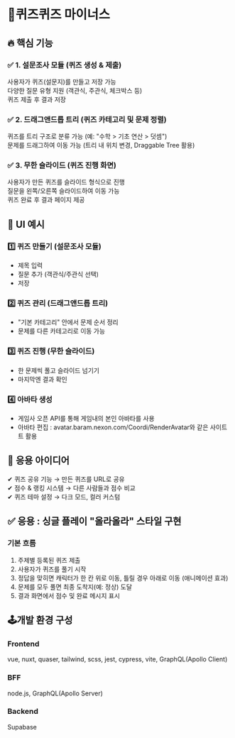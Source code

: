 # 🌠퀴즈퀴즈 마이너스


## 🔥 핵심 기능

### ✅ 1. 설문조사 모듈 (퀴즈 생성 & 제출)
사용자가 퀴즈(설문지)를 만들고 저장 가능<br/>
다양한 질문 유형 지원 (객관식, 주관식, 체크박스 등)<br/>
퀴즈 제출 후 결과 저장<br/>

### ✅ 2. 드래그앤드롭 트리 (퀴즈 카테고리 및 문제 정렬)
퀴즈를 트리 구조로 분류 가능 (예: "수학 > 기초 연산 > 덧셈")<br/>
문제를 드래그하여 이동 가능 (트리 내 위치 변경, Draggable Tree 활용)<br/>

### ✅ 3. 무한 슬라이드 (퀴즈 진행 화면)
사용자가 만든 퀴즈를 슬라이드 형식으로 진행<br/>
질문을 왼쪽/오른쪽 슬라이드하여 이동 가능<br/>
퀴즈 완료 후 결과 페이지 제공<br/>


## 🎨 UI 예시
### 1️⃣ 퀴즈 만들기 (설문조사 모듈)
- 제목 입력
- 질문 추가 (객관식/주관식 선택)
- 저장

### 2️⃣ 퀴즈 관리 (드래그앤드롭 트리)
- "기본 카테고리" 안에서 문제 순서 정리
- 문제를 다른 카테고리로 이동 가능

### 3️⃣ 퀴즈 진행 (무한 슬라이드)
- 한 문제씩 풀고 슬라이드 넘기기
- 마지막엔 결과 확인

### 4️⃣ 아바타 생성
- 게임사 오픈 API를 통해 게임내의 본인 아바타를 사용
- 아바타 편집 : avatar.baram.nexon.com/Coordi/RenderAvatar와 같은 사이트트 활용
 

## 🎯 응용 아이디어

✔ 퀴즈 공유 기능 → 만든 퀴즈를 URL로 공유<br/>
✔ 점수 & 랭킹 시스템 → 다른 사람들과 점수 비교<br/>
✔ 퀴즈 테마 설정 → 다크 모드, 컬러 커스텀<br/>


## ✅ 응용 : 싱글 플레이 "올라올라" 스타일 구현
### 기본 흐름
1. 주제별 등록된 퀴즈 제출
2. 사용자가 퀴즈를 풀기 시작
3. 정답을 맞히면 캐릭터가 한 칸 위로 이동, 틀릴 경우 아래로 이동 (애니메이션 효과)
4. 문제를 모두 풀면 최종 도착지(예: 정상) 도달
5. 결과 화면에서 점수 및 완료 메시지 표시


## 🕹️개발 환경 구성
### Frontend
vue, nuxt, quaser, tailwind, scss, jest, cypress, vite, GraphQL(Apollo Client)
### BFF
node.js, GraphQL(Apollo Server)
### Backend
Supabase